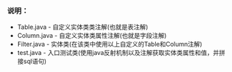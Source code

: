 ### 说明：
* Table.java - 自定义实体类类注解(也就是表注解)
* Column.java - 自定义实体类属性注解(也就是字段注解)
* Filter.java - 实体类(在该类中使用以上自定义的Table和Column注解)
* test.java - 入口测试类(使用java反射机制以及注解获取实体类属性和值，并拼接sql语句)
